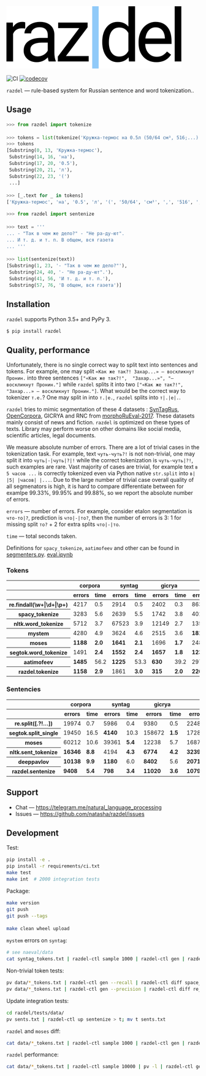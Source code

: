 <img src="https://github.com/natasha/natasha-logos/blob/master/razdel.svg">

![CI](https://github.com/natasha/razdel/workflows/CI/badge.svg) [![codecov](https://codecov.io/gh/natasha/razdel/branch/master/graph/badge.svg)](https://codecov.io/gh/natasha/razdel)

`razdel` — rule-based system for Russian sentence and word tokenization..

## Usage

```python
>>> from razdel import tokenize

>>> tokens = list(tokenize('Кружка-термос на 0.5л (50/64 см³, 516;...)'))
>>> tokens
[Substring(0, 13, 'Кружка-термос'),
 Substring(14, 16, 'на'),
 Substring(17, 20, '0.5'),
 Substring(20, 21, 'л'),
 Substring(22, 23, '(')
 ...]
 
>>> [_.text for _ in tokens]
['Кружка-термос', 'на', '0.5', 'л', '(', '50/64', 'см³', ',', '516', ';', '...', ')']
```

```python
>>> from razdel import sentenize

>>> text = '''
... - "Так в чем же дело?" - "Не ра-ду-ют".
... И т. д. и т. п. В общем, вся газета
... '''

>>> list(sentenize(text))
[Substring(1, 23, '- "Так в чем же дело?"'),
 Substring(24, 40, '- "Не ра-ду-ют".'),
 Substring(41, 56, 'И т. д. и т. п.'),
 Substring(57, 76, 'В общем, вся газета')]
```

## Installation

`razdel` supports Python 3.5+ and PyPy 3.

```bash
$ pip install razdel
```

## Quality, performance

Unfortunately, there is no single correct way to split text into sentences and tokens. For example, one may split `«Как же так?! Захар...» — воскликнут Пронин.` into three sentences `["«Как же так?!",  "Захар...»", "— воскликнут Пронин."]` while `razdel` splits it into two `["«Как же так?!", "Захар...» — воскликнут Пронин."]`. What would be the correct way to tokenizer `т.е.`? One may split in into `т.|е.`, `razdel` splits into `т|.|е|.`.

`razdel` tries to mimic segmentation of these 4 datasets : [SynTagRus](https://github.com/UniversalDependencies/UD_Russian-SynTagRus), [OpenCorpora](http://opencorpora.org), GICRYA and RNC from [morphoRuEval-2017](https://github.com/dialogue-evaluation/morphoRuEval-2017). These datasets mainly consist of news and fiction. `razdel` is optimized on these types of texts. Library may perform worse on other domains like social media, scientific articles, legal documents.

We measure absolute number of errors. There are a lot of trivial cases in the tokenization task. For example, text `чуть-чуть?!` is not non-trivial, one may split it into `чуть|-|чуть|?|!` while the correct tokenization is `чуть-чуть|?!`, such examples are rare. Vast majority of cases are trivial, for example text `в 5 часов ...` is correctly tokenized even via Python native `str.split` into `в| |5| |часов| |...`. Due to the large number of trivial case overall quality of all segmenators is high, it is hard to compare differentiate between for examlpe 99.33%, 99.95% and 99.88%, so we report the absolute number of errors.

`errors` — number of errors. For example, consider etalon segmentation is `что-то|?`, prediction is `что|-|то?`, then the number of errors is 3: 1 for missing split `то?` + 2 for extra splits `что|-|то`.

`time` — total seconds taken.

Definitions for `spacy_tokenize`, `aatimofeev` and other can be found in [segmenters.py](https://github.com/natasha/naeval/blob/master/neaval/segment/segmenters.py). [eval.ipynb](https://github.com/natasha/razdel/blob/master/eval.ipynb)

### Tokens
<table border="0" class="dataframe">
  <thead>
    <tr>
      <th></th>
      <th colspan="2" halign="left">corpora</th>
      <th colspan="2" halign="left">syntag</th>
      <th colspan="2" halign="left">gicrya</th>
      <th colspan="2" halign="left">rnc</th>
    </tr>
    <tr>
      <th></th>
      <th>errors</th>
      <th>time</th>
      <th>errors</th>
      <th>time</th>
      <th>errors</th>
      <th>time</th>
      <th>errors</th>
      <th>time</th>
    </tr>
  </thead>
  <tbody>
    <tr>
      <th>re.findall(\w+|\d+|\p+)</th>
      <td>4217</td>
      <td>0.5</td>
      <td>2914</td>
      <td>0.5</td>
      <td>2402</td>
      <td>0.3</td>
      <td>8630</td>
      <td>0.3</td>
    </tr>
    <tr>
      <th>spacy_tokenize</th>
      <td>3283</td>
      <td>5.6</td>
      <td>2639</td>
      <td>5.5</td>
      <td>1742</td>
      <td>3.8</td>
      <td>4010</td>
      <td>3.5</td>
    </tr>
    <tr>
      <th>nltk.word_tokenize</th>
      <td>5712</td>
      <td>3.7</td>
      <td>67523</td>
      <td>3.9</td>
      <td>12149</td>
      <td>2.7</td>
      <td>13564</td>
      <td>2.8</td>
    </tr>
    <tr>
      <th>mystem</th>
      <td>4280</td>
      <td>4.9</td>
      <td>3624</td>
      <td>4.6</td>
      <td>2515</td>
      <td>3.6</td>
      <td><b>1812</b></td>
      <td>3.5</td>
    </tr>
    <tr>
      <th>moses</th>
      <td><b>1188</b></td>
      <td><b>2.0</b></td>
      <td><b>1641</b></td>
      <td><b>2.1</b></td>
      <td>1696</td>
      <td><b>1.7</b></td>
      <td>2486</td>
      <td><b>1.7</b></td>
    </tr>
    <tr>
      <th>segtok.word_tokenize</th>
      <td>1491</td>
      <td><b>2.4</b></td>
      <td><b>1552</b></td>
      <td><b>2.4</b></td>
      <td><b>1657</b></td>
      <td><b>1.8</b></td>
      <td><b>1238</b></td>
      <td><b>1.8</b></td>
    </tr>
    <tr>
      <th>aatimofeev</th>
      <td><b>1485</b></td>
      <td>56.2</td>
      <td><b>1225</b></td>
      <td>53.3</td>
      <td><b>630</b></td>
      <td>39.2</td>
      <td>2972</td>
      <td>47.6</td>
    </tr>
    <tr>
      <th>razdel.tokenize</th>
      <td><b>1158</b></td>
      <td><b>2.9</b></td>
      <td>1861</td>
      <td><b>3.0</b></td>
      <td><b>315</b></td>
      <td><b>2.0</b></td>
      <td><b>2264</b></td>
      <td><b>2.1</b></td>
    </tr>
  </tbody>
</table>

### Sentencies
<table border="0" class="dataframe">
  <thead>
    <tr>
      <th></th>
      <th colspan="2" halign="left">corpora</th>
      <th colspan="2" halign="left">syntag</th>
      <th colspan="2" halign="left">gicrya</th>
      <th colspan="2" halign="left">rnc</th>
    </tr>
    <tr>
      <th></th>
      <th>errors</th>
      <th>time</th>
      <th>errors</th>
      <th>time</th>
      <th>errors</th>
      <th>time</th>
      <th>errors</th>
      <th>time</th>
    </tr>
  </thead>
  <tbody>
    <tr>
      <th>re.split([.?!…])</th>
      <td>19974</td>
      <td>0.7</td>
      <td>5986</td>
      <td>0.4</td>
      <td>9380</td>
      <td>0.5</td>
      <td>22483</td>
      <td>0.8</td>
    </tr>
    <tr>
      <th>segtok.split_single</th>
      <td>19450</td>
      <td>16.5</td>
      <td><b>4140</b></td>
      <td>10.3</td>
      <td>158672</td>
      <td><b>1.5</b></td>
      <td>172887</td>
      <td><b>3.1</b></td>
    </tr>
    <tr>
      <th>moses</th>
      <td>60212</td>
      <td>10.6</td>
      <td>39361</td>
      <td><b>5.4</b></td>
      <td>12238</td>
      <td>5.7</td>
      <td>168743</td>
      <td>385.1</td>
    </tr>
    <tr>
      <th>nltk.sent_tokenize</th>
      <td><b>16346</b></td>
      <td><b>8.8</b></td>
      <td>4194</td>
      <td><b>4.3</b></td>
      <td><b>6774</b></td>
      <td><b>4.2</b></td>
      <td><b>32391</b></td>
      <td><b>5.4</b></td>
    </tr>
    <tr>
      <th>deeppavlov</th>
      <td><b>10138</b></td>
      <td><b>9.9</b></td>
      <td><b>1180</b></td>
      <td>6.0</td>
      <td><b>8402</b></td>
      <td>5.6</td>
      <td><b>20717</b></td>
      <td>93.4</td>
    </tr>
    <tr>
      <th>razdel.sentenize</th>
      <td><b>9408</b></td>
      <td><b>5.4</b></td>
      <td><b>798</b></td>
      <td><b>3.4</b></td>
      <td><b>11020</b></td>
      <td><b>3.6</b></td>
      <td><b>10791</b></td>
      <td><b>5.4</b></td>
    </tr>
  </tbody>
</table>

## Support

- Chat — https://telegram.me/natural_language_processing
- Issues — https://github.com/natasha/razdel/issues

## Development

Test:

```bash
pip install -e .
pip install -r requirements/ci.txt
make test
make int  # 2000 integration tests
```

Package:

```bash
make version
git push
git push --tags

make clean wheel upload
```

`mystem` errors on `syntag`:

```bash
# see naeval/data
cat syntag_tokens.txt | razdel-ctl sample 1000 | razdel-ctl gen | razdel-ctl diff --show moses_tokenize | less
```

Non-trivial token tests:

```bash
pv data/*_tokens.txt | razdel-ctl gen --recall | razdel-ctl diff space_tokenize > tests.txt
pv data/*_tokens.txt | razdel-ctl gen --precision | razdel-ctl diff re_tokenize >> tests.txt
```

Update integration tests:

```bash
cd razdel/tests/data/
pv sents.txt | razdel-ctl up sentenize > t; mv t sents.txt
```

`razdel` and `moses` diff:

```bash
cat data/*_tokens.txt | razdel-ctl sample 1000 | razdel-ctl gen | razdel-ctl up tokenize | razdel-ctl diff moses_tokenize | less
```

`razdel` performance:

```bash
cat data/*_tokens.txt | razdel-ctl sample 10000 | pv -l | razdel-ctl gen | razdel-ctl diff tokenize | wc -l
```
